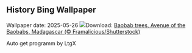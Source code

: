 ## History Bing Wallpaper
Wallpaper date: 2025-05-26
![](https://www.bing.com/th?id=OHR.BaobabAvenue_EN-GB3065370914_UHD.jpg&w=1000)Download: [Baobab trees, Avenue of the Baobabs, Madagascar (© Framalicious/Shutterstock)](https://www.bing.com/th?id=OHR.BaobabAvenue_EN-GB3065370914_UHD.jpg)

Auto get programm by LtgX
